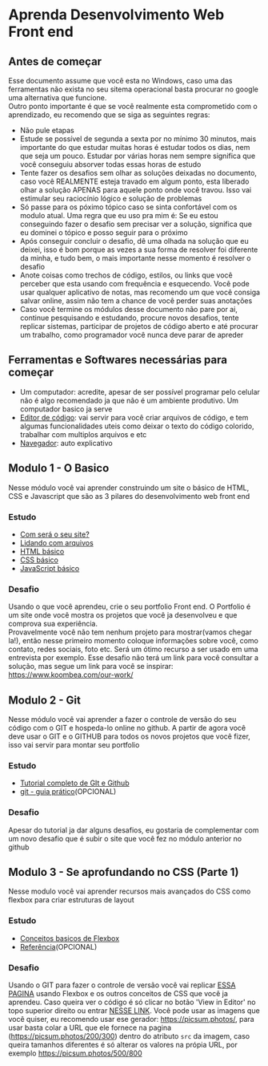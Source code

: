 # Aprenda Desenvolvimento Web Front end

## Antes de começar

Esse documento assume que você esta no Windows, caso uma das ferramentas não exista no seu sitema operacional basta procurar no google uma alternativa que funcione.\
Outro ponto importante é que se você realmente esta comprometido com o aprendizado, eu recomendo que se siga as seguintes regras:

- Não pule etapas
- Estude se possível de segunda a sexta por no mínimo 30 minutos, mais importante do que estudar muitas horas é estudar todos os dias, nem que seja um pouco. Estudar por várias horas nem sempre significa que você conseguiu absorver todas essas horas de estudo
- Tente fazer os desafios sem olhar as soluções deixadas no documento, caso você REALMENTE esteja travado em algum ponto, esta liberado olhar a solução APENAS para aquele ponto onde você travou. Isso vai estimular seu raciocínio lógico e solução de problemas
- Só passe para os póximo tópico caso se sinta confortável com os modulo atual. Uma regra que eu uso pra mim é: Se eu estou conseguindo fazer o desafio sem precisar ver a solução, significa que eu dominei o tópico e posso seguir para o próximo
- Após conseguir concluir o desafio, dê uma olhada na solução que eu deixei, isso é bom porque as vezes a sua forma de resolver foi diferente da minha, e tudo bem, o mais importante nesse momento é resolver o desafio
- Anote coisas como trechos de código, estilos, ou links que você perceber que esta usando com frequência e esquecendo. Você pode usar qualquer aplicativo de notas, mas recomendo um que você consiga salvar online, assim não tem a chance de você perder suas anotações
- Caso você termine os módulos desse documento não pare por ai, continue pesquisando e estudando, procure novos desafios, tente replicar sistemas, participar de projetos de código aberto e até procurar um trabalho, como programador você nunca deve parar de apreder

## Ferramentas e Softwares necessárias para começar

- Um computador: acredite, apesar de ser possível programar pelo celular não é algo recomendado ja que não é um ambiente produtivo. Um computador basico ja serve
- [Editor de código](https://notepad-plus-plus.org/downloads/): vai servir para você criar arquivos de código, e tem algumas funcionalidades uteis como deixar o texto do código colorido, trabalhar com multiplos arquivos e etc
- [Navegador](https://www.google.com/intl/pt-BR/chrome/): auto explicativo

## Modulo 1 - O Basico

Nesse módulo você vai aprender construindo um site o básico de HTML, CSS e Javascript que são as 3 pilares do desenvolvimento web front end

### Estudo

- [Com será o seu site?](https://developer.mozilla.org/pt-BR/docs/Learn/Getting_started_with_the_web/What_will_your_website_look_like)
- [Lidando com arquivos](https://developer.mozilla.org/pt-BR/docs/Learn/Getting_started_with_the_web/Dealing_with_files)
- [HTML básico](https://developer.mozilla.org/pt-BR/docs/Learn/Getting_started_with_the_web/HTML_basics)
- [CSS básico](https://developer.mozilla.org/pt-BR/docs/Learn/Getting_started_with_the_web/CSS_basics)
- [JavaScript básico](https://developer.mozilla.org/pt-BR/docs/Learn/Getting_started_with_the_web/JavaScript_basics)

### Desafio

Usando o que você aprendeu, crie o seu portfolio Front end. O Portfolio é um site onde você mostra os projetos que você ja desenvolveu e que comprova sua experiência.\
Provavelmente você não tem nenhum projeto para mostrar(vamos chegar la!), então nesse primeiro momento coloque informações sobre você, como contato, redes sociais, foto etc. Será um ótimo recurso a ser usado em uma entrevista por exemplo. Esse desafio não terá um link para você consultar a solução, mas segue um link para você se inspirar: https://www.koombea.com/our-work/

## Modulo 2 - Git

Nesse módulo você vai aprender a fazer o controle de versão do seu código com o GIT e hospeda-lo online no github. A partir de agora você deve usar o GIT e o GITHUB para todos os novos projetos que você fizer, isso vai servir para montar seu portfolio

### Estudo

- [Tutorial completo de GIt e Github](https://www.youtube.com/watch?v=kB5e-gTAl_s)
- [git - guia prático](https://rogerdudler.github.io/git-guide/index.pt_BR.html)(OPCIONAL)

### Desafio

Apesar do tutorial ja dar alguns desafios, eu gostaria de complementar com um novo desafio que é subir o site que você fez no módulo anterior no github

## Modulo 3 - Se aprofundando no CSS (Parte 1)

Nesse modulo você vai aprender recursos mais avançados do CSS como flexbox para criar estruturas de layout

### Estudo

- [Conceitos basicos de Flexbox](https://developer.mozilla.org/pt-BR/docs/Web/CSS/CSS_Flexible_Box_Layout/Basic_Concepts_of_Flexbox)
- [Referência](https://origamid.com/projetos/flexbox-guia-completo/)(OPCIONAL)

### Desafio

Usando o GIT para fazer o controle de versão você vai replicar [ESSA PAGINA](https://codepen.io/RodrigoWebDev/full/wvmVxmZ) usando Flexbox e os outros conceitos de CSS que você ja aprendeu. Caso queira ver o código é só clicar no botão 'View in Editor' no topo superior direito ou entrar [NESSE LINK](https://codepen.io/RodrigoWebDev/pen/wvmVxmZ). Você pode usar as imagens que você quiser, eu recomendo usar ese gerador: https://picsum.photos/, para usar basta colar a URL que ele fornece na pagina (https://picsum.photos/200/300) dentro do atributo `src` da imagem, caso queira tamanhos diferentes é só alterar os valores na própia URL, por exemplo https://picsum.photos/500/800
